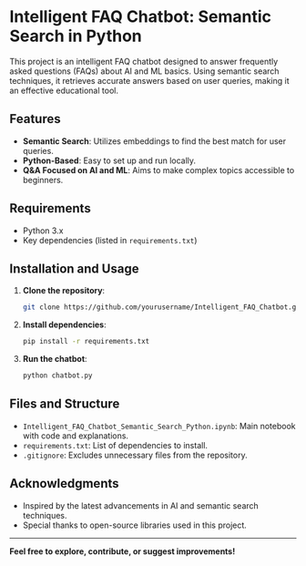 
# Intelligent FAQ Chatbot: Semantic Search in Python

This project is an intelligent FAQ chatbot designed to answer frequently asked questions (FAQs) about AI and ML basics. Using semantic search techniques, it retrieves accurate answers based on user queries, making it an effective educational tool.

## Features
- **Semantic Search**: Utilizes embeddings to find the best match for user queries.
- **Python-Based**: Easy to set up and run locally.
- **Q&A Focused on AI and ML**: Aims to make complex topics accessible to beginners.

## Requirements
- Python 3.x
- Key dependencies (listed in `requirements.txt`)

## Installation and Usage

1. **Clone the repository**:
   ```bash
   git clone https://github.com/yourusername/Intelligent_FAQ_Chatbot.git
   ```
   
2. **Install dependencies**:
   ```bash
   pip install -r requirements.txt
   ```

3. **Run the chatbot**:
   ```bash
   python chatbot.py
   ```

## Files and Structure
- `Intelligent_FAQ_Chatbot_Semantic_Search_Python.ipynb`: Main notebook with code and explanations.
- `requirements.txt`: List of dependencies to install.
- `.gitignore`: Excludes unnecessary files from the repository.

## Acknowledgments
- Inspired by the latest advancements in AI and semantic search techniques.
- Special thanks to open-source libraries used in this project.

---

**Feel free to explore, contribute, or suggest improvements!**
